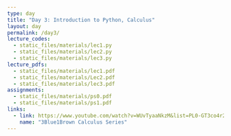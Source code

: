```yaml
---
type: day
title: "Day 3: Introduction to Python, Calculus"
layout: day
permalink: /day3/
lecture_codes:
  - static_files/materials/lec1.py
  - static_files/materials/lec2.py
  - static_files/materials/lec3.py
lecture_pdfs:
  - static_files/materials/lec1.pdf
  - static_files/materials/Lec2.pdf
  - static_files/materials/lec3.pdf
assignments:
  - static_files/materials/ps0.pdf
  - static_files/materials/ps1.pdf
links:
  - link: https://www.youtube.com/watch?v=WUvTyaaNkzM&list=PL0-GT3co4r2wlh6UHTUeQsrf3mlS2lk6x
    name: "3Blue1Brown Calculus Series"
---
```

